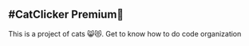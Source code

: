 #CatClicker Premium🎁
--------
This is a project of cats 😸😻. Get to know how to do code organization
